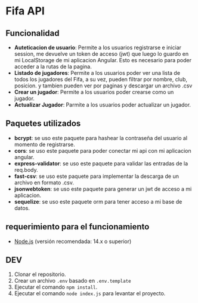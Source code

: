 # Fifa API

## Funcionalidad

- **Auteticacion de usuario**: Permite a los usuarios registrarse e iniciar session, me devuelve un token de acceso (jwt) que luego lo guardo en mi LocalStorage de mi aplicacion Angular. Esto es necesario para poder acceder a la rutas de la pagina.
- **Listado de jugadores**: Permite a los usuarios poder ver una lista de todos los jugadores del Fifa, a su vez, pueden filtrar por nombre, club, posicion. y tambien pueden ver por paginas y descargar un archivo .csv
- **Crear un jugador**: Permite a los usuarios poder crearse como un jugador.
- **Actualizar Jugador**: Parmite a los usuarios poder actualizar un jugador.

## Paquetes utilizados

- **bcrypt**: se uso este paquete para hashear la contraseña del usuario al momento de registrarse.
- **cors**: se uso este paquete para poder conectar mi api con mi aplicacion angular.
- **express-validator**: se uso este paquete para validar las entradas de la req.body.
- **fast-csv**: se uso este paquete para implementar la descarga de un archivo en formato .csv.
- **jsonwebtoken**: se uso este paquete para generar un jwt de acceso a mi aplicacion.
- **sequelize**: se uso este paquete orm para tener acceso a mi base de datos.

## requerimiento para el funcionamiento

- [Node.js](https://nodejs.org/) (versión recomendada: 14.x o superior)

## DEV

1. Clonar el repositorio.
2. Crear un archivo `.env` basado en `.env.template`
3. Ejecutar el comando `npm install`.
4. Ejecutar el comando `node index.js` para levantar el proyecto.
